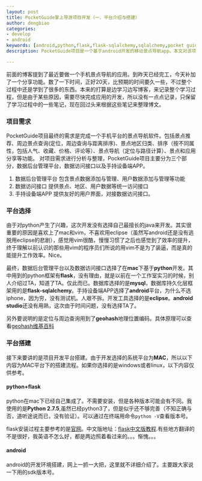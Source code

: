 ```yaml
---
layout: post
title: PocketGuide掌上导游项目开发（一、平台介绍与搭建）
author: dengbiao
categories:
- develop
- android
keywords: [android,python,flask,flask-sqlalchemy,sqlalchemy,pocket guide,XListview,Slidingmenu,umeng]
description: PocketGuide项目是一个基于android开发的移动景点导航app。本文对该项目的组织架构进行了完整的分析。包括项目前后台环境，应用层级结构，API接口说明等。

---
```


前面的博客提到了最近要做一个手机景点导航的应用。到昨天已经完工，今天补加了一个分享功能。数了一下时间，正好20天，比预期的时间要久一些，不过整个过程中还是学到了很多的东西。本来的打算是边学习边写博客，来记录整个学习过程，但是由于某些原因，需要尽快完成应用的开发，所以没有一点点记录，只保留了学习过程中的一些笔记，现在回过头来根据这些笔记来整理博文。

<!--more-->

### 项目需求
PocketGuide项目最终的需求是完成一个手机平台的景点导航软件。包括景点推荐、周边景点查询(定位，周边查询与距离排序)、景点地区归类、排序（按不同属性，包括人气、收藏、价格、评论等）、景点导航（定位与路径计算）、景点和应用分享等功能。
对项目需求进行分析与整理，PocketGuide项目主要分为三个部分，数据后台管理平台，数据访问接口以及手持设备端APP。

1. 数据后台管理平台   包含景点数据添加与管理、用户数据添加与管理等功能
2. 数据访问接口      提供景点、地区、用户数据等统一访问接口
3. 手持设备端APP    提供友好的用户界面，对接数据访问接口。

### 平台选择
由于对python产生了兴趣，这次开发没有选择自己最擅长的java来开发。其实很重要的原因是喜欢上了mac和vim，不喜欢用eclipse（虽然写android还是没有逃脱用eclipse的悲剧），感觉用vim很酷，慢慢习惯了之后也感觉到了效率的提升，终于理解以前认识的那些用vim的程序员们所说的用vim不是为了装逼，而是真的能提升工作效率。Nice。

最终，数据后台管理平台以及数据访问接口选择了在**mac**下基于**python**开发。其中用到的python框架有**flask**，没有理由，就是以前在一个工作室实习的时候，别人介绍过TA，知道了TA。仅此而已。数据库选择的是**mysql**，数据库持久化层框架用的是**flask-sqlalchemy**。手持设备端APP选择了**android**平台，为什么不选iphone，因为穷，没有测试机。人艰不拆。开发工具选择的是**eclipse**。**android studio**还没有用熟，这次由于时间问题，没有选择TA了。  

另外要说明的是定位与周边查询用到了**geohash**地理位置编码。具体原理可以查看[geohash维基百科](http://en.wikipedia.org/wiki/Geohash)

### 平台搭建
接下来要讲的是项目开发平台搭建。由于开发选择的系统平台为**MAC**，所以以下内容为MAC平台下的搭建流程。如果你选择的是windows或者linux，以下内容仅供参考。

#### python+flask
python在mac下已经自己集成了。不需要安装，但是各种版本可能会有不同。我使用的是**Python 2.7.5**,虽然已经python3了，但是似乎还不够完善（不知正确与否，道听途说而已，没有验证）。可以通过在终端用命令`python -V`查看版本号。


flask安装过程主要参考的是[官网](http://flask.pocoo.org/docs/)。中文版地址：[flask中文版教程](http://docs.jinkan.org/docs/flask/index.html).有些地方翻译的不是很好，我英语不怎么好，都是两边照着看过来的。。。惭愧。。。

#### android
android的开发环境搭建，网上一抓一大把，这里就不详细介绍了。主要跟大家说一下用的sdk版本号。







